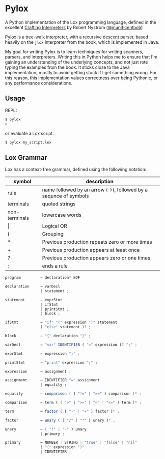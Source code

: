 # Pylox

A Python implementation of the Lox programming language, defined in the excellent [Crafting Interpreters](https://craftinginterpreters.com/) by Robert Nystrom ([@munificentbob](https://twitter.com/intent/user?screen_name=munificentbob))

Pylox is a tree-walk interpreter, with a recursive descent parser, based heavily on the `jlox` interpreter from the book, which is implemented in Java.

My goal for writing Pylox is to learn techniques for writing scanners, parsers, and interpreters. Writing this in Python helps me to ensure that I'm gaining an understanding of the underlying concepts, and not just rote typing the examples from the book. It sticks close to the Java implementation, mostly to avoid getting stuck if I get something wrong. For this reason, this implementation values correctness over being Pythonic, or any performance considerations.

## Usage

REPL:

```bash
$ pylox
>
```

or evaluate a Lox script:

```bash
$ pylox my_script.lox
```


## Lox Grammar

Lox has a context-free grammar, defined using the following notation:


|symbol       |description|
|-------------|-----------------------------|
|rule         |name followed by an arrow (→), followed by a sequnce of symbols|
|terminals    |quoted strings  |
|non-terminals| lowercase words|
|\|           | Logical OR|
|(            | Grouping|
|*            | Previous production repeats zero or more times|
|+            | Previous production appears at least once|
|?            | Previous production appears zero or one times|
|;            | ends a rule|

```javascript
program         → declaration* EOF

declaration     → varDecl
                | statement ;

statement       → exprStmt
                | ifStmt
                | printStmt ;
                | block ;

ifStmt          → "if" "(" expression ")" statement
                ( "else" statement )? ;

block           → "{" declaration "}" ;

varDecl         → "var" IDENTIFIER ( "=" expression )? ";" ;

exprStmt        → expression ";" ;

printStmt       → "print" expression ";" ;

expression      → assignment ;

assignment      → IDENTIFIER "=" assignment
                | equality ;

equality        → comparison ( ( "!=" | "==" ) comparison )* ;

comparison      → term ( ( ">" | ">=" | "<" | "<=" ) term )* ;

term            → factor ( ( "-" | "+" ) factor )* ;

factor          → unary ( ( "/" | "*" ) unary )* ;

unary           → ( "!" | "-" ) unary
                | primary ;

primary         → NUMBER | STRING | "true" | "false" | "nil"
                | "(" expression ")"
                | IDENTIFIER ;
```
